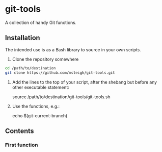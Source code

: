# git-tools

A collection of handy Git functions.

## Installation

The intended use is as a Bash library to source in your own scripts.

1. Clone the repository somewhere
```bash
cd /path/to/destination
git clone https://github.com/msleigh/git-tools.git
```
1. Add the lines to the top of your script, after the shebang but before any
   other executable statement:

    source /path/to/destination/git-tools/git-tools.sh

1. Use the functions, e.g.:

    echo $(git-current-branch)

## Contents

### First function


